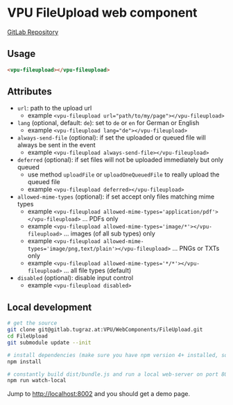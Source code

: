 # VPU FileUpload web component

[GitLab Repository](https://gitlab.tugraz.at/VPU/WebComponents/FileUpload)

## Usage

```html
<vpu-fileupload></vpu-fileupload>
```

## Attributes

- `url`: path to the upload url
    - example `<vpu-fileupload url="path/to/my/page"></vpu-fileupload>`
- `lang` (optional, default: `de`): set to `de` or `en` for German or English
    - example `<vpu-fileupload lang="de"></vpu-fileupload>`
- `always-send-file` (optional): if set the uploaded or queued file will always be sent in the event
    - example `<vpu-fileupload always-send-file></vpu-fileupload>`
- `deferred` (optional): if set files will not be uploaded immediately but only queued
    - use method `uploadFile` or `uploadOneQueuedFile` to really upload the queued file  
    - example `<vpu-fileupload deferred></vpu-fileupload>`
- `allowed-mime-types` (optional): if set accept only files matching mime types
    - example `<vpu-fileupload allowed-mime-types='application/pdf'></vpu-fileupload>` ... PDFs only
    - example `<vpu-fileupload allowed-mime-types='image/*'></vpu-fileupload>` ... images (of all sub types) only
    - example `<vpu-fileupload allowed-mime-types='image/png,text/plain'></vpu-fileupload>` ... PNGs or TXTs only
    - example `<vpu-fileupload allowed-mime-types='*/*'></vpu-fileupload>` ... all file types (default)
- `disabled` (optional): disable input control
    - example `<vpu-fileupload disabled>`

## Local development

```bash
# get the source
git clone git@gitlab.tugraz.at:VPU/WebComponents/FileUpload.git
cd FileUpload
git submodule update --init

# install dependencies (make sure you have npm version 4+ installed, so symlinks to the git submodules are created automatically)
npm install

# constantly build dist/bundle.js and run a local web-server on port 8002 
npm run watch-local
```

Jump to <http://localhost:8002> and you should get a demo page.
